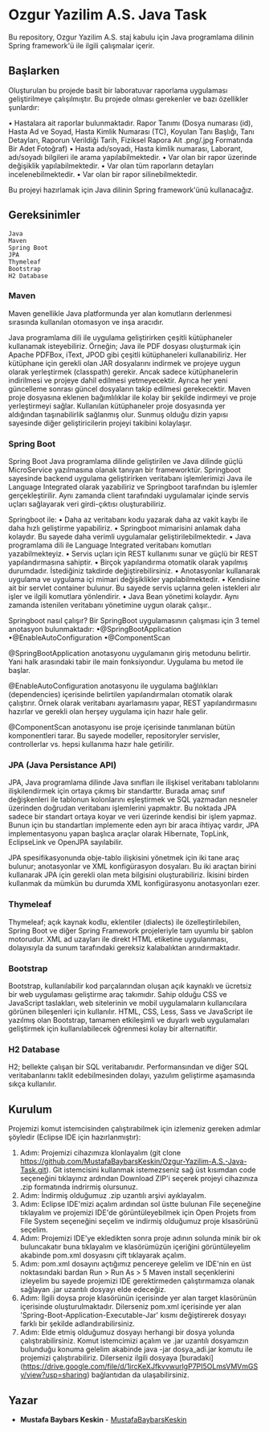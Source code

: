# Ozgur Yazilim A.S. Java Task
Bu repository, Ozgur Yazilim A.S. staj kabulu için Java programlama dilinin Spring framework'ü ile ilgili çalışmalar içerir.

## Başlarken
Oluşturulan bu projede basit bir laboratuvar raporlama uygulaması geliştirilmeye çalışılmıştır. Bu projede olması gerekenler ve bazı özellikler şunlardır:

• Hastalara ait raporlar bulunmaktadır. Rapor Tanımı (Dosya numarası (id), Hasta Ad ve Soyad, Hasta Kimlik Numarası (TC), Koyulan Tanı Başlığı, Tanı Detayları, Raporun Verildiği Tarih, Fiziksel Rapora Ait .png/.jpg Formatında Bir Adet Fotoğraf)
• Hasta adı/soyadı, Hasta kimlik numarası, Laborant, adı/soyadı bilgileri ile arama yapılabilmektedir.
• Var olan bir rapor üzerinde değişiklik yapılabilmektedir.
• Var olan tüm raporların detayları incelenebilmektedir.
• Var olan bir rapor silinebilmektedir.

Bu projeyi hazırlamak için Java dilinin Spring framework'ünü kullanacağız.

## Gereksinimler
```
Java
Maven
Spring Boot
JPA
Thymeleaf
Bootstrap
H2 Database
```

### Maven
Maven genellikle Java platformunda yer alan komutların derlenmesi sırasında kullanılan otomasyon ve inşa aracıdır.

Java programlama dili ile uygulama geliştirirken çeşitli kütüphaneler kullanamak isteyebiliriz. Örneğin; Java ile PDF dosyası oluşturmak için Apache PDFBox, iText, JPOD gibi çeşitli kütüphaneleri kullanabiliriz. Her kütüphane için gerekli olan JAR dosyalarını indirmek ve projeye uygun olarak yerleştirmek (classpath) gerekir. Ancak sadece kütüphanelerin indirilmesi ve projeye dahil edilmesi yetmeyecektir. Ayrıca her yeni güncelleme sonrası güncel dosyaların takip edilmesi gerekecektir. Maven proje dosyasına eklenen bağımlılıklar ile kolay bir şekilde indirmeyi ve proje yerleştirmeyi sağlar. Kullanılan kütüphaneler proje dosyasında yer aldığından taşınabilirlik sağlanmış olur. Sunmuş olduğu dizin yapısı sayesinde diğer geliştiricilerin projeyi takibini kolaylaşır.

### Spring Boot
Spring Boot Java programlama dilinde geliştirilen ve Java dilinde güçlü MicroService yazılmasına olanak tanıyan bir frameworktür. Springboot sayesinde backend uygulama geliştirirken veritabanı işlemlerimizi Java ile Language Integrated olarak yazabiliriz ve Springboot tarafından bu işlemler gerçekleştirilir. Aynı zamanda client tarafındaki uygulamalar içinde servis uçları sağlayarak veri girdi-çıktısı oluşturabiliriz.

Springboot ile:
• Daha az veritabanı kodu yazarak daha az vakit kaybı ile daha hızlı geliştirme yapabiliriz.
• Springboot mimarisini anlamak daha kolaydır. Bu sayede daha verimli uygulamalar geliştirilebilmektedir.
• Java programlama dili ile Language Integrated veritabanı komutları yazabilmekteyiz.
• Servis uçları için REST kullanımı sunar ve güçlü bir REST yapılandırmasına sahiptir.
• Birçok yapılandırma otomatik olarak yapılmış durumdadır. İstediğiniz takdirde değiştirebilirsiniz.
• Anotasyonlar kullanarak uygulama ve uygulama içi mimari değişiklikler yapılabilmektedir.
• Kendisine ait bir servlet container bulunur. Bu sayede servis uçlarına gelen istekleri alır işler ve ilgili komutlara yönlendirir.
• Java Bean yönetimi kolaydır. Aynı zamanda istenilen veritabanı yönetimine uygun olarak çalışır..

Springboot nasıl çalışır?
Bir SpringBoot uygulamasının çalışması için 3 temel anotasyon bulunmaktadır:
•@SpringBootApplication
•@EnableAutoConfiguration
•@ComponentScan

@SpringBootApplication anotasyonu uygulamanın giriş metodunu belirtir. Yani halk arasındaki tabir ile main fonksiyondur. Uygulama bu metod ile başlar.

@EnableAutoConfiguration anotasyonu ile uygulama bağlılıkları (dependencies) içerisinde belirtilen yapılandırmaları otomatik olarak çalıştırır. Örnek olarak veritabanı ayarlamasını yapar, REST yapılandırmasını hazırlar ve gerekli olan herşey uygulama için hazır hale gelir.

@ComponentScan anotasyonu ise proje içerisinde tanımlanan bütün komponentleri tarar. Bu sayede modeller, repositoryler servisler, controllerlar vs. hepsi kullanıma hazır hale getirilir.

### JPA (Java Persistance API)
JPA, Java programlama dilinde Java sınıfları ile ilişkisel veritabanı tablolarını ilişkilendirmek için ortaya çıkmış bir standarttır. Burada amaç sınıf değişkenleri ile tablonun kolonlarını eşleştirmek ve SQL yazmadan nesneler üzerinden doğrudan veritabanı işlemlerini yapmaktır. Bu noktada JPA sadece bir standart ortaya koyar ve veri üzerinde kendisi bir işlem yapmaz. Bunun için bu standartları implemente eden ayrı bir araca ihtiyaç vardır, JPA implementasyonu yapan başlıca araçlar olarak Hibernate, TopLink, EclipseLink ve OpenJPA sayılabilir.

JPA spesifikasyonunda obje-tablo ilişkisini yönetmek için iki tane araç bulunur; anotasyonlar ve XML konfigürasyon dosyaları. Bu iki araçtan birini kullanarak JPA için gerekli olan meta bilgisini oluşturabiliriz. İkisini birden kullanmak da mümkün bu durumda XML konfigürasyonu anotasyonları ezer.

### Thymeleaf
Thymeleaf; açık kaynak kodlu, eklentiler (dialects) ile özelleştirilebilen, Spring Boot ve diğer Spring Framework projeleriyle tam uyumlu bir şablon motorudur. XML ad uzayları ile direkt HTML etiketine uygulanması, dolayısıyla da sunum tarafındaki gereksiz kalabalıktan arındırmaktadır.

### Bootstrap
Bootstrap, kullanılabilir kod parçalarından oluşan açık kaynaklı ve ücretsiz bir web uygulaması geliştirme araç takımıdır. Sahip olduğu CSS ve JavaScript taslakları, web sitelerinin ve mobil uygulamaların kullanıcılara görünen bileşenleri için kullanılır. HTML, CSS, Less, Sass ve JavaScript ile yazılmış olan Bootstrap, tamamen etkileşimli ve duyarlı web uygulamaları geliştirmek için kullanılabilecek öğrenmesi kolay bir alternatiftir.

### H2 Database
H2; bellekte çalışan bir SQL veritabanıdır. Performansından ve diğer SQL veritabanlarını taklit edebilmesinden dolayı, yazulım geliştirme aşamasında sıkça kullanılır.

## Kurulum
Projemizi komut istemcisinden çalıştırabilmek için izlemeniz gereken adımlar şöyledir (Eclipse IDE için hazırlanmıştır):
1. Adım: Projemizi cihazımıza klonlayalım (git clone https://github.com/MustafaBaybarsKeskin/Ozgur-Yazilim-A.S.-Java-Task.git). Git istemcisini kullanmak istemezseniz sağ üst kısımdan code seçeneğini tıklayınız ardından Download ZIP'i seçerek projeyi cihazınıza .zip formatında indrirmiş olursunuz.
2. Adım: İndirmiş olduğumuz .zip uzantılı arşivi ayıklayalım.
3. Adım: Eclipse IDE'mizi açalım ardından sol üstte bulunan File seçeneğine tıklayalım ve projemizi IDE'de görüntüleyebilmek için Open Projets from File System seçeneğini seçelim ve indirmiş olduğumuz proje klsasörünü seçelim.
4. Adım: Projemizi IDE'ye ekledikten sonra proje adının solunda minik bir ok buluncakatır buna tıklayalım ve klasörümüzün içeriğini görüntüleyelim akabinde pom.xml dosyasını çift tıklayarak açalım.
5. Adım: pom.xml dosayını açtığımız pencereye gelelim ve IDE'nin en üst noktasındaki bardan Run > Run As > 5 Maven install seçenklerini izleyelim bu sayede projemizi IDE gerektirmeden çalıştırmamıza olanak sağlayan .jar uzantılı dosyayı elde edeceğiz. 
6. Adım: İlgili doysa proje klasörünün içerisinde yer alan target klasörünün içerisinde oluşturulmaktadır. Dilerseniz pom.xml içerisinde yer alan '<finalName>Spring-Boot-Application-Executable-Jar</finalName>' kısmı değiştirerek dosyayı farklı bir şekilde adlandırabilirsiniz. 
7. Adım: Elde etmiş olduğumuz dosyayı herhangi bir dosya yolunda çalıştırabilirsiniz. Komut istemcimizi açalım ve .jar uzantılı dosyamızın bulunduğu konuma gelelim akabinde java -jar dosya_adi.jar komutu ile projemizi çalıştırabiliriz. Dilerseniz ilgili dosyaya [buradaki] (https://drive.google.com/file/d/1ircKeXJfkvvwurlgP7PI5OLmsVMVmGSy/view?usp=sharing) bağlantıdan da ulaşabilirsiniz.


## Yazar
* **Mustafa Baybars Keskin** - [MustafaBaybarsKeskin](https://github.com/MustafaBaybarsKeskin)
